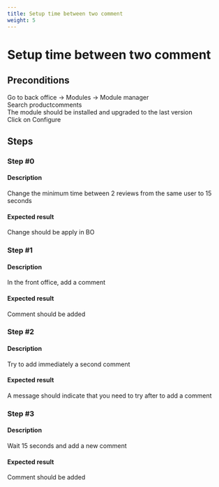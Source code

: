 ```yaml
---
title: Setup time between two comment
weight: 5
---
```


# Setup time between two comment

## Preconditions

Go to back office -> Modules -> Module manager<br />
Search productcomments<br />
The module should be installed and upgraded to the last version<br />
Click on Configure
## Steps
### Step #0
#### Description
Change the minimum time between 2 reviews from the same user to 15 seconds
#### Expected result
Change should be apply in BO
### Step #1
#### Description
In the front office, add a comment
#### Expected result
Comment should be added
### Step #2
#### Description
Try to add immediately a second comment 
#### Expected result
A message should indicate that you need to try after to add a comment
### Step #3
#### Description
Wait 15 seconds and add a new comment
#### Expected result
Comment should be added
